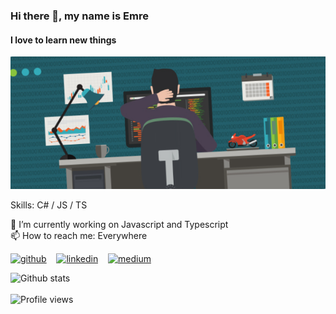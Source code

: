 ### Hi there 👋, my name is Emre
#### I love to learn new things 
![I love learning new things ](https://raw.githubusercontent.com/emrekas/emrekas/master/BH_E1-Garver.png)

Skills: C# / JS / TS

🔭 I’m currently working on Javascript and Typescript\
📫 How to reach me: Everywhere

[<img src='https://cdn.jsdelivr.net/npm/simple-icons@3.0.1/icons/github.svg' alt='github' height='40'>](https://github.com/emrekas) &nbsp;&nbsp; [<img src='https://cdn.jsdelivr.net/npm/simple-icons@3.0.1/icons/linkedin.svg' alt='linkedin' height='40'>](https://www.linkedin.com/in/emre-kas/)  &nbsp;&nbsp;   [<img src='https://cdn.jsdelivr.net/npm/simple-icons@3.0.1/icons/medium.svg' alt='medium' height='40'>](https://medium.com/@emrekas)  

![Github stats](https://github-readme-stats.vercel.app/api?username=emrekas&show_icons=true) 
</br>
</br>
![Profile views](https://gpvc.arturio.dev/emrekas)  
